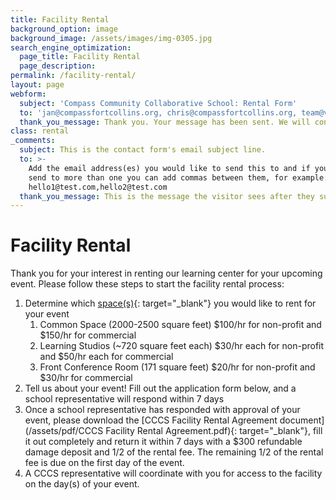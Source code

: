 ```yaml
---
title: Facility Rental
background_option: image
background_image: /assets/images/img-0305.jpg
search_engine_optimization:
  page_title: Facility Rental
  page_description:
permalink: /facility-rental/
layout: page
webform:
  subject: 'Compass Community Collaborative School: Rental Form'
  to: 'jan@compassfortcollins.org, chris@compassfortcollins.org, team@variantstudios.com'
  thank_you_message: Thank you. Your message has been sent. We will contact you shortly.
class: rental
_comments:
  subject: This is the contact form's email subject line.
  to: >-
    Add the email address(es) you would like to send this to and if you want to
    send to more than one you can add commas between them, for example:
    hello1@test.com,hello2@test.com
  thank_you_message: This is the message the visitor sees after they submit a contact message.
---
```


# Facility Rental

Thank you for your interest in renting our learning center for your upcoming event. Please follow these steps to start the facility rental process:

1. Determine which [space(s)](https://compassfortcollins.org/campus/){: target="_blank"} you would like to rent for your event
   1. Common Space (2000-2500 square feet) $100/hr for non-profit and $150/hr for commercial
   2. Learning Studios (~720 square feet each) $30/hr each for non-profit and $50/hr each for commercial
   3. Front Conference Room (171 square feet) $20/hr for non-profit and $30/hr for commercial
2. Tell us about your event\! Fill out the application form below, and a school representative will respond within 7 days
3. Once a school representative has responded with approval of your event, please download the [CCCS Facility Rental Agreement document](/assets/pdf/CCCS Facility Rental Agreement.pdf){: target="_blank"}, fill it out completely and return it within 7 days with a $300 refundable damage deposit and 1/2 of the rental fee. The remaining 1/2 of the rental fee is due on the first day of the event.
4. A CCCS representative will coordinate with you for access to the facility on the day(s) of your event.